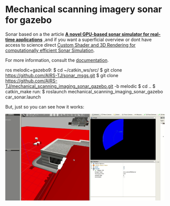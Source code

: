 Mechanical scanning imagery sonar for gazebo
=======================================

Sonar based on a the article **[A novel GPU-based sonar simulator for real-time applications](https://www.sciencedirect.com/science/article/pii/S0097849317301371)** ,and if you want a superficial overview or dont have access to science direct [Custom Shader and 3D Rendering for computationally efficient Sonar Simulation](http://sibgrapi.sid.inpe.br/col/sid.inpe.br/sibgrapi/2016/08.09.11.51/doc/sibgrapi16.pdf).

For more information, consult the [documentation](https://github.com/Brazilian-Institute-of-Robotics/mechanical_scanning_imaging_sonar_gazebo/wiki).

ros melodic+gazebo9:
$ cd ~/catkin_ws/src/
$ git clone https://github.com/AIRS-TJ/sonar_msgs.git
$ git clone https://github.com/AIRS-TJ/mechanical_scanning_imaging_sonar_gazebo.git -b melodic
$ cd ..
$ catkin_make
run:
$ roslaunch mechanical_scanning_imaging_sonar_gazebo car_sonar.launch

But, just so you can see how it works:

![SonarDemos](doc/Images/sonarRotation.gif)
